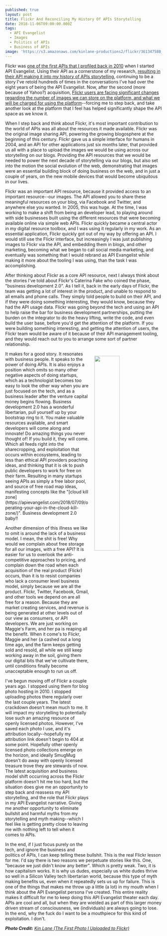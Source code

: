```yaml
---
published: true
layout: post
title: Flickr And Reconciling My History Of APIs Storytelling
date: 2018-11-06T09:00:00.000Z
tags:
  - API Evangelist
  - Images
  - Politics of APIs
  - Business of APIs
image: 'https://s3.amazonaws.com/kinlane-productions2/flickr/361347580_2d9d02b83d_z.jpg'
---
```

Flickr was [one of the first APIs that I profiled back in 2010](http://apievangelist.com/2010/10/06/flickr-api-review/) when I started API Evangelist. Using their API as a cornerstone of my research, [resulting in their API making it into my history of APIs storytelling](http://apievangelist.com/2011/02/09/history-of-apis-flickr-api/), continuing to be a story I've retold hundreds of times in the conversations I've had over the eight years of being the API Evangelist. Now, after the second (more because of Yahoo?) acquisition, [Flickr users are facing significant changes regarding the number of images we can store on the platform, and what we will be charged for using the platform](https://www.businesswire.com/news/home/20181101005328/en/Flickr-Announces-New-Photographer-Centric-Improvements-Flickr-Pro)--forcing me to step back, and take another look at the platform that I feel has helped significantly shape the API space as we know it.

When I step back and think about Flickr, it's most important contribution to the world of APIs was all about the resources it made available. Flickr was the original image sharing API, powering the growing blogosphere at the beginning of this century. Flickr gave us a simple interface for humans in 2004, and an API for other applications just six months later, that provided us all with a place to upload the images we would be using across our storytelling on our blogs. Providing the API resources that we would be needed to power the next decade of storytelling via our blogs, but also set into the motion the social evolution of the web, demonstrating that images were an essential building block of doing business on the web, and in just a couple of years, on the new mobile devices that would become ubiquitous in our lives.

Flickr was an important API resource, because it provided access to an important resource--our images. The API allowed you to share these meaningful resources on your blog, via Facebook and Twitter, and anywhere else you wanted. In 2005, this was huge. At the time, I was working to make a shift from being an developer lead, to playing around with side businesses built using the different resources that were becoming available online via simple web APIs. Flickr quickly became a central actor in my digital resource toolbox, and I was using it regularly in my work. As an essential application, Flickr quickly got out of my way by offering an API. I would still use the Flickr interface, but increasingly I was just publishing images to Flickr via the API, and embedding them in blogs, and other marketing, becoming what we began to call social media marketing, and eventually was something that I would rebrand as API Evangelist while making it more about the tooling I was using, than the task I was accomplishing.

After thinking about Flickr as a core API resource, next I always think about the stories I've told about Flickr's Caterina Fake who coined the phase, "business development 2.0". As I tell it, back in the early days of Flickr, the team was getting a lot of interest in the product, and unable to respond to all emails and phone calls. They simply told people to build on their API, and if they were doing something interesting, they would know, because they had the API usage data. Flickr was going beyond the tech and using an API to help raise the bar for business development partnerships, putting the burden on the integrator to do the heavy lifting, write the code, and even build the user base, before you'd get the attention of the platform. If you were building something interesting, and getting the attention of users, the Flickr team would be aware of it because of their API management tooling, and they would reach out to you to arrange some sort of partner relationship.

<p><img src="http://kinlane-productions2.s3.amazonaws.com/flickr/flickr-beta.png" align="right" width="40%" style="padding: 15px;"></p>It makes for a good story. It resonates with business people. It speaks to the power of doing APIs. It is also enjoys a position which omits so many other negative aspects of doing startups, which as a technologist becomes too easy to look the other way when you are just focused on the tech, and as a business leader after the venture capital money begins flowing. Business development 2.0 has a wonderful libertarian, pull yourself up by your bootstrap ring to it. You make valuable resources available, and smart developers will come along and innovate! Do amazing things you never thought of! If you build it, they will come. Which all feeds right into the sharecropping, and exploitation that occurs within ecosystems, leading to less than ethical API providers poaching ideas, and thinking that it is ok to push public developers to work for free on their farm. Resulting in many startups seeing APIs as simply a free labor pool, and source of free road map ideas, manifesting concepts like the "[cloud kill zone](https://apievangelist.com/2018/07/09/operating-your-api-in-the-cloud-kill-zone/)". Business development 2.0 baby!!

Another dimension of this illness we like to omit is around the lack of a business model. I mean, the shit is free! Why would we complain about free storage for all our images, with a free API? It is easier for us to overlook the anti-competitive approaches to pricing, and complain down the road when each acquisition of the real product (Flickr) occurs, than it is to resist companies who lack a consumer level business model, simply because we are all the product. Flickr, Twitter, Facebook, Gmail, and other tools we depend on are all free for a reason. Because they are market creating services, and revenue is being generated at other levels out of our view as consumers, or API developers. We are just working on Maggie's Farm, and her pa is reaping all the benefit. When it come's to Flickr, Maggie and her {a cashed out a long time ago, and the farm keeps getting sold and resold, all while we still keep working away in the soil, giving them our digital bits that we've cultivate there, until conditions finally become unacceptable enough to run us off.

I've begun moving off of Flickr a couple years ago. I stopped using them for blog photo hosting in 2010. I stopped uploading photos there regularly over the last couple years. The latest crackdown doesn't mean much to me. It will impact my storytelling to potentially lose such an amazing resource of openly licensed photos. However, I've saved each photo I use, and it's attribution locally--hopefully my attribution link doesn't begin to 404 at some point. Hopefully other openly licensed photo collections emerge on the horizon, and ideally SmugMug doesn't do away with openly licensed treasure trove they are stewards of now. The latest acquisition and business model shift occurring across the Flickr platform doesn't hit me too hard, but the situation does give me an opportunity to step back and reassess my API storytelling, and the role that Flickr plays in my API Evangelist narrative. Giving me another opportunity to eliminate bullshit and harmful myths from my storytelling and myth making--which I feel like is getting pretty close to leaving me with nothing left to tell when it comes to APIs.

In the end, if I just focus purely on the tech, and ignore the business and politics of APIs, I can keep telling these bullshit. This is the real Flickr lesson for me. I'd say there is two reasons we perpetuate stories like this. One, "because we just didn't know any better". Which is pretty weak. Two, it is how capitalism works. It is why us dudes, especially us white dudes thrive so well in a Silicon Valley tech libertarian world, because this type of myth making benefits us, even when it repeatedly sets us up for failure. This is one of the things that makes me throw up a little (a lot) in my mouth when I think about the API Evangelist persona I've created. This entire reality makes it difficult for me to keep doing this API Evangelist theater each day. APIs are cool and all, but when they are wielded as part of this larger money driven stream of consciousness, we (individuals) are always going to lose. In the end, why the fuck do I want to be a mouthpiece for this kind of exploitation. I don't.

_**Photo Credit:** [Kin Lane (The First Photo I Uploaded to Flickr)](https://www.flickr.com/photos/kinlane/361347580/in/dateposted-public/)_
